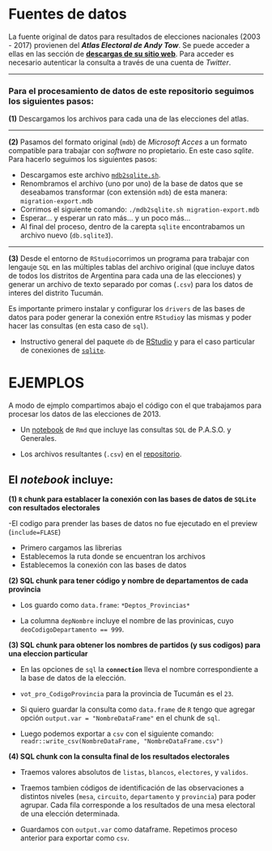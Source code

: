 # Fuentes de datos

La fuente original de datos para resultados de elecciones nacionales (2003 - 2017) provienen del **_Atlas Electoral de Andy Tow_**. Se puede acceder a ellas en  las sección de **[descargas de su sitio web](https://www.andytow.com/)**. Para acceder es necesario autenticar la consulta a través de una cuenta de *Twitter*. 

---

### Para el procesamiento de datos de este repositorio seguimos los siguientes pasos: 

**(1)** Descargamos los archivos para cada una de las elecciones del atlas. 

---

**(2)** Pasamos del formato original (`mdb`) de *Microsoft Acces* a un formato compatible para trabajar con *software* no propietario. En este caso *sqlite*. Para hacerlo seguimos los siguientes pasos: 
 -  Descargamos este archivo [`mdb2sqlite.sh`](https://raw.githubusercontent.com/atlaselectoral/elecciones/master/nacionales/fuente/mdb2sqlite.sh).
 -  Renombramos el archivo (uno por uno) de la base de datos que se deseabamos transformar (con extensión `mdb`) de esta manera: `migration-export.mdb` 
 -  Corrimos el siguiente comando:  `./mdb2sqlite.sh migration-export.mdb`
 -  Esperar... y esperar un rato más... y un poco más... 
 - Al final del proceso, dentro de la carepta `sqlite` encontrabamos un archivo nuevo (`db.sqlite3`). 

--- 

**(3)** Desde el entorno de `RStudio`corrimos un programa para trabajar con lengauje `SQL` en las múltiples tablas del archivo original (que incluye datos de todos los distritos de Argentina para cada una de las elecciones) y generar un archivo de texto separado por comas (`.csv`) para los datos de interes del distrito Tucumán. 

Es importante primero instalar y configurar los `drivers` de las bases de datos para poder generar la conexión entre `RStudio`y las mismas y poder hacer las consultas (en esta caso de `sql`). 

- Instructivo general del paquete `db` de [RStudio](https://db.rstudio.com/best-practices/drivers/) y para el caso particular de conexiones de [`sqlite`](https://db.rstudio.com/databases/sqlite/).


# EJEMPLOS

A modo de ejmplo compartimos abajo el código con el que trabajamos para procesar los datos de las elecciones de 2013. 

* Un [notebook](https://raw.githubusercontent.com/atlaselectoral/elecciones/master/nacionales/fuente/queriesSQL_Tuc2013.Rmd) de `Rmd` que incluye las consultas `SQL` de P.A.S.O. y Generales. 

* Los archivos resultantes (`.csv`) en el [repositorio](https://github.com/atlaselectoral/elecciones/tree/master/nacionales/resultados). 

## El _notebook_ incluye:

**(1) `R` chunk para establacer la conexión con las bases de datos de
`SQLite` con resultados electorales**

-El codigo para prender las bases de datos no fue ejecutado en el
preview (`include=FLASE`)

-   Primero cargamos las librerias
-   Establecemos la ruta donde se encuentran los archivos
-   Establecemos la conexión con las bases de datos

**(2) SQL chunk para tener código y nombre de departamentos de cada
provincia**

-   Los guardo como `data.frame`: `*Deptos_Provincias*`

-   La columna `depNombre` incluye el nombre de las provinicas, cuyo
    `deoCodigoDepartamento == 999`.

**(3) SQL chunk para obtener los nombres de partidos (y sus codigos) para una
eleccion particular**

-   En las opciones de `sql` la **`connection`** lleva el nombre
    correspondiente a la base de datos de la elección.

-   `vot_pro_CodigoProvincia` para la provincia de Tucumán es el `23`.

-   Si quiero guardar la consulta como `data.frame` de `R` tengo que agregar
    opción `output.var = "NombreDataFrame"` en el chunk de `sql`.

-   Luego podemos exportar a `csv` con el siguiente comando:
    `readr::write_csv(NombreDataFrame, "NombreDataFrame.csv")`


**(4) SQL chunk con la consulta final de los resultados electorales**

-   Traemos valores absolutos de `listas`, `blancos`, `electores`, y
    `validos`.

-   Traemos tambien códigos de identificación de las observaciones a
    distintos niveles (`mesa`, `circuito`, `departamento` y `provincia`)
    para poder agrupar. Cada fila corresponde a los resultados de una mesa electoral de una elección determinada. 

-   Guardamos con `output.var` como dataframe. Repetimos proceso
    anterior para exportar como `csv`.


